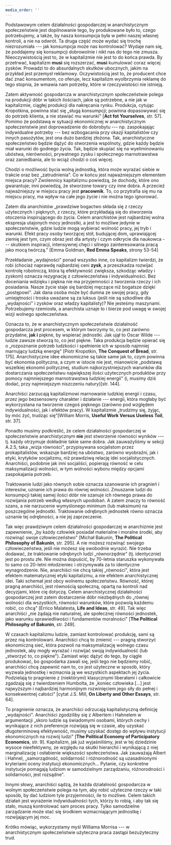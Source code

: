 ```yaml
---
media_order: ''
---
```


Podstawowym celem działalności gospodarczej w anarchistycznym
społeczeństwie jest dopilnowanie tego, by produkowane było to, czego
potrzebujemy, a także, by nasza konsumpcja była w pełni naszej własnej
kontroli, a nie na odwrót. Ta druga część może wydać się trochę
niezrozumiała --- jak konsumpcja może nas kontrolować? Wydaje nam się,
że poddajemy się konsumpcji dobrowolnie i nikt nas do tego nie zmusza.
Nieoczywistością jest to, że w kapitalizmie nie jest to do końca prawda.
By przetrwać, kapitalizm **musi** się rozszerzać, **musi** kumulować
coraz więcej zysków. Prowadzi to do absurdalnych skutków ubocznych,
jakim na przykład jest przemysł reklamowy. Oczywistością jest to, że
producent chce dać znać konsumentom, co oferuje, lecz kapitalizm
wyolbrzymia reklamę do tego stopnia, że wmawia nam potrzeby, które w
rzeczywistości nie istnieją.

Zatem aktywność gospodarcza w anarchistycznym społeczeństwie polega na
produkcji dóbr w takich ilościach, jakie są potrzebne, a nie jak w
kapitalizmie, ciągłej produkcji dla nakręcania rynku. Produkcja, cytując
Kropotkina, powinna stać się „sługą konsumpcji; powinna dopasowywać się
do potrzeb klienta, a nie stawiać mu warunki" \[**Act fot Yourselves**,
str. 57\]. Pomimo że podstawą w sytuacji ekonomicznej w anarchistycznym
społeczeństwie jest doprowadzenie do dobrobytu --- np. zaspokajając
indywidualne potrzeby --- bez wzbogacania przy okazji kapitalistów czy
innych pasożytów, jest ona dużo bardziej złożona. Tak, anarchistyczne
społeczeństwo będzie dążyć do stworzenia wspólnoty, gdzie każdy będzie
miał warunki do godnego życia. Tak, będzie skupiać się na wyeliminowaniu
ubóstwa, nierówności, prywatnego zysku i społecznego marnotrawstwa oraz
zaniedbania, ale to wciąż chodzi o coś więcej.

Chodzi o możliwość bycia wolną jednostką, która może wyrażać siebie w
trakcie oraz bez „zatrudnienia". Co w końcu jest najważniejszym
elementem miejsca pracy? Zwolennicy kapitalizmu powiedzą, że dochody,
które ono gwarantuje; inni powiedzą, że stworzone towary czy inne dobra.
A przecież najważniejszy w miejscu pracy jest **pracownik**. To, co
przytrafia się mu na miejscu pracy, ma wpływ na całe jego życie i nie
można tego ignorować.

Zatem dla anarchistów „prawdziwe bogactwo składa się z rzeczy
użytecznych i pięknych, z rzeczy, które przykładają się do stworzenia
otoczenia inspirującego do życia. Celem anarchistów jest najbardziej
wolna ekspresja utajonych mocy jednostki, a jest to możliwe jedynie w
społeczeństwie, gdzie ludzie mogą wybierać wolność pracy, jej tryb i
warunki. Efekt pracy osoby tworzącej stół, budującej dom, uprawiającej
ziemię jest tym, czym obraz jest dla artysty i czym odkrycie dla
naukowca --- skutkiem inspiracji, intensywnej chęci i silnego
zainteresowania pracą jako mocą twórczą." \[Emma Goldman, **Red Emma
Speaks**, strony 53-54\]

Przekładanie „wydajności" ponad wszystko inne, co kapitalizm twierdzi,
że robi (chociaż naprawdę najbardziej ceni **zysk**, a przeszkadza
rozwijać kontrolę robotniczą, która tą efektywność zwiększa, szkodząc
władzy i zyskom) oznacza rezygnację z człowieczeństwa i indywidualności.
Bez doceniania wdzięku i piękna nie ma przyjemności z tworzenia rzeczy i
ich posiadania. Nasze życie staje się bardziej męczące niż bogatsze
dzięki „postępowi". Jak dana osoba może być dumna ze swojej pracy, gdy
umiejętności i troska uważane są za luksus (jeśli nie są szkodliwe dla
„wydajności" i zysków oraz władzy kapitalisty)? Nie jesteśmy maszynami.
Potrzebujemy rzemiosła, a anarchista uznaje to i bierze pod uwagę w
swojej wizji wolnego społeczeństwa.

Oznacza to, że w anarchistycznym społeczeństwie działalność gospodarcza
jest procesem, w którym tworzymy to, co jest zarówno przydatne, **jak
i** piękne, by wspierać jednostki. Jak ujął to Oscar Wilde --- ludzie
zawsze stworzą to, co jest piękne. Taka produkcja będzie opierać się o
„rozpoznanie potrzeb ludzkości i spełnienie ich w sposób najmniej
marnujący ludzką energię" \[Piotr Kropotkin, **The Conquest of Bread**,
str. 175\]. Anarchistyczne idee ekonomiczne są takie same jak to, czym
powinna być ekonomia polityczna, a czym w istocie nie jest, mianowicie
„podstawą wszelkiej ekonomii politycznej, studium najkorzystniejszych
warunków dla dostarczania społeczeństwu największej ilości użytecznych
produktów przy pomocy najmniejszego marnotrawstwa ludzkiej energii" (i,
musimy dziś dodać, przy najmniejszym niszczeniu natury)\[str. 144\].

Anarchiści zarzucają kapitalizmowi marnowanie ludzkiej energii i czasu,
przez jego bezsensowny charakter i działanie --- energii, która mogłaby
być wykorzystana na tworzenie czegoś pięknego (zarówno pod względem
indywidualności, jak i efektów pracy). W kapitalizmie „trudzimy się,
żyjąc, by móc żyć, trudząc się"\[William Morris, **Useful Work Versus
Useless Toil**, str. 37\].

Ponadto musimy podkreślić, że celem działalności gospodarczej w
społeczeństwie anarchistycznym **nie** jest stworzenie równości wyników
--- tj. każdy otrzymuje dokładnie takie same dobra. Jak zauważyliśmy w
sekcji A.2.5, taka „wizja równości", przypisywana socjalistom przez
prokapitalistów, wskazuje bardziej na ubóstwo, zarówno wyobraźni, jak i
etyki, krytyków socjalizmu, niż prawdziwą relację idei socjalistycznych.
Anarchiści, podobnie jak inni socjaliści, popierają równość w celu
maksymalizacji wolności, w tym wolności wyboru między opcjami
zaspokajania potrzeb.

Traktowanie ludzi jako równych sobie oznacza szanowanie ich pragnień i
interesów, uznanie ich prawa do równej wolności. Zmuszanie ludzi do
konsumpcji takiej samej ilości dóbr nie szanuje ich równego prawa do
rozwijania potrzeb według własnych upodobań. A zatem znaczy to równość
szans, a nie narzucenie wymyślonego minimum (lub maksimum) na
poszczególne jednostki. Traktowanie odrębnych jednostek równo oznacza
uznanie tej odrębności, a nie jej zaprzeczenie.

Tak więc prawdziwym celem działalności gospodarczej w anarchizmie jest
zapewnienie, „by każdy człowiek posiadał materialne i moralne środki,
aby rozwinąć swoje człowieczeństwo" \[Michał Bakunin, **The Political
Philosophy of Bakunin**, str. 295\]. A nie możesz rozwinąć swojego
człowieczeństwa, jeśli nie możesz się swobodnie wyrazić. Nie trzeba
dodawać, że traktowanie odrębnych ludzi „równorzędnie" (tj. identycznie)
jest po prostu złe. Nie można dopuścić, by 70-letnia staruszka
wykonywała to samo co 20-letni młodzieniec i otrzymywała za to
identyczne wynagrodzenie. Nie, anarchiści nie chcą takiej „równości",
która jest efektem matematycznej etyki kapitalizmu, a nie efektem
anarchistycznej idei. Taki schemat jest obcy wolnemu społeczeństwu.
Równość, której pragną anarchiści, jest równością społeczną, opartą na
kontroli nad decyzjami, które cię dotyczą. Celem anarchistycznej
działalności gospodarczej jest zatem dostarczenie dóbr niezbędnych do
„równej wolności dla wszystkich, równości warunków, które pozwolą
każdemu robić, co chcą" \[Errico Malatesta, **Life and Ideas**, str.
49\]. Tak więc anarchiści „nie żądają nie naturalnej, ale społecznej
równości jednostek, jako warunku sprawiedliwości i fundamentów
moralności" \[**The Political Philosophy of Bakunin**, str. 249\].

W czasach kapitalizmu ludzie, zamiast kontrolować produkcję, sami są
przez nią kontrolowani. Anarchiści chcą to zmienić --- pragną stworzyć
ekonomiczną sieć, która pozwoli na maksymalizację wolnego czasu
jednostek, aby mogły wyrażać i rozwijać swoją indywidualność (lub
„stworzyć to, co piękne"). Zamiast więc dążyć do tego, by ciągle
produkować, bo gospodarka zawali się, jeśli tego nie będziemy robić,
anarchiści chcą zapewnić nam to, co jest użyteczne w sposób, który
wyzwala jednostkę i wzmacnia ją we wszystkich aspektach jej życia.
Podzielają to pragnienie z (niektórymi) klasycznymi liberałami i
całkowicie zgadzają się z twierdzeniem Humbolta, że „koniec człowieka
\[\...\] jest najwyższym i najbardziej harmonijnym rozwinięciem jego
siły do pełnej i konsekwentnej całości" \[cytat J.S. Mill, **On Liberty
and Other Essays**, str. 64\].

To pragnienie oznacza, że anarchiści odrzucają kapitalistyczną definicję
„wydajności". Anarchiści zgodziliby się z Albertem i Hahnelem w
argumentacji „skoro ludzie są świadomymi osobami, których cechy i
wynikające z nich preferencje rozwijają się w czasie, aby uzyskać
długoterminową efektywność, musimy uzyskać dostęp do wpływu instytucji
ekonomicznych na rozwój ludzi" \[**The Political Economy of
Participatory Economics**, str. 9\]. Kapitalizm, jak już wyjaśniliśmy,
jest w tej dziedzinie wysoce nieefektywny, ze względu na skutki
hierarchii i wynikającą z niej marginalizację i osłabienie większości
społeczeństwa. Jak zauważają Albert i Hahnel, „samorządność, solidarność
i różnorodność są uzasadnionymi kryteriami oceny instytucji
ekonomicznych\... Pytanie, czy konkretne instytucje pomagają ludziom w
samodzielnym zarządzaniu, różnorodności i solidarności, jest rozsądne".

Innymi słowy, anarchiści sądzą, że każda działalność gospodarcza w
wolnym społeczeństwie polega na tym, aby robić użyteczne rzeczy w taki
sposób, by dać ludziom tyle przyjemności, ile to możliwe. Celem takich
działań jest wyrażenie indywidualności tych, którzy to robią, i aby tak
się stało, muszą kontrolować sam proces pracy. Tylko samodzielne
zarządzanie może stać się środkiem wzmacniającym jednostkę i
rozwijającym jej moc.

Krótko mówiąc, wykorzystamy myśl Williama Morrisa --- w anarchistycznym
społeczeństwie użyteczna praca zastąpi bezużyteczny trud.
